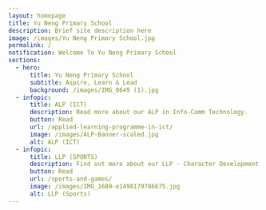 ```yaml
---
layout: homepage
title: Yu Neng Primary School
description: Brief site description here
image: /images/Yu Neng Primary School.jpg
permalink: /
notification: Welcome To Yu Neng Primary School
sections:
  - hero:
      title: Yu Neng Primary School
      subtitle: Aspire, Learn & Lead
      background: /images/IMG_0649 (1).jpg
  - infopic:
      title: ALP (ICT)
      description: Read more about our ALP in Info-Comm Technology.
      button: Read
      url: /applied-learning-programme-in-ict/
      image: /images/ALP-Banner-scaled.jpg
      alt: ALP (ICT)
  - infopic:
      title: LLP (SPORTS)
      description: Find out more about our LLP - Character Development Through Sports.
      button: Read
      url: /sports-and-games/
      image: /images/IMG_1689-e1498179786675.jpg
      alt: LLP (Sports)
---
```

